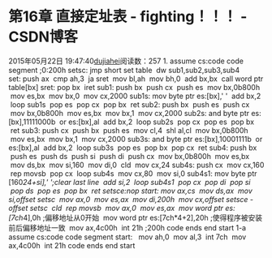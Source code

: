# 第16章 直接定址表 - fighting！！！ - CSDN博客
2015年05月22日 19:47:40[dujiahei](https://me.csdn.net/dujiahei)阅读数：257
1.
assume cs:code
code segment
;0:200h
setsc: jmp short set
table  dw sub1,sub2,sub3,sub4
set: push ax
 cmp ah,3
 ja sret
 mov bl,ah
 mov bh,0
 add bx,bx
 call word ptr table[bx]
sret: pop bx
 iret
sub1: push bx
 push cx
 push es
 mov bx,0b800h
 mov es,bx
 mov bx,0
 mov cx,2000
sub1s: mov byte ptr es:[bx],' '
 add bx,2
 loop sub1s
 pop es
 pop cx
 pop bx
 ret
sub2: push bx
 push es
 push cx
 mov bx,0b800h
 mov es,bx
 mov bx,1
 mov cx,2000
sub2s: and byte ptr es:[bx],11111000b
 or es:[bx],al
 add bx,2
 loop sub2s
 pop cx
 pop es
 pop bx
 ret
sub3: push cx
 push bx
 push es
 mov cl,4
 shl al,cl
 mov bx,0b800h
 mov es,bx
 mov bx,1
 mov cx,2000
sub3s: and byte ptr es:[bx],10001111b
 or es:[bx],al
 add bx,2
 loop sub3s
 pop es
 pop bx
 pop cx
 ret
sub4: push bx
 push es
 push ds
 push si
 push di
 push cx
 mov bx,0b800h
 mov es,bx
 mov ds,bx
 mov si,160
 mov di,0
 cld
 mov cx,24
sub4s: push cx
 mov cx,160
 rep movsb
 pop cx
 loop sub4s
 mov cx,80
 mov si,0
sub4s1: mov byte ptr [160*24+si],' ';clear last line
 add si,2
 loop sub4s1
 pop cx
 pop di
 pop si
 pop ds
 pop es
 pop bx
 ret
setsce:nop
start: mov ax,cs
 mov ds,ax
 mov si,offset setsc
 mov ax,0
 mov es,ax
 mov di,200h
 mov cx,offset setsce - offset setsc
 cld
 rep movsb
 mov ax,0
 mov es,ax
 mov word ptr es:[7ch*4],0h ;偏移地址从0开始
 mov word ptr es:[7ch*4+2],20h ;使得程序被安装前后偏移地址一致
 mov ax,4c00h
 int 21h
;200h
code ends
end start
1-a
assume cs:code
code segment
start: 
 mov ah,0
 mov al,3
 int 7ch
 mov ax,4c00h
 int 21h
code ends
end start
